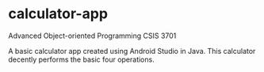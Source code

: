 # calculator-app
Advanced Object-oriented Programming CSIS 3701

A basic calculator app created using Android Studio in Java. 
This calculator decently performs the basic four operations.
